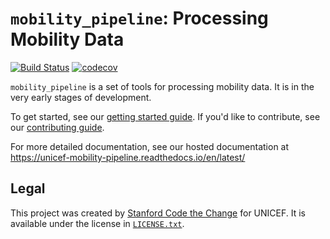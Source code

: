 # `mobility_pipeline`: Processing Mobility Data

[![Build Status](https://travis-ci.com/codethechange/mobility_pipeline.svg?branch=master)](https://travis-ci.com/codethechange/mobility_pipeline)
[![codecov](https://codecov.io/gh/codethechange/mobility_pipeline/branch/master/graph/badge.svg)](https://codecov.io/gh/codethechange/mobility_pipeline)

`mobility_pipeline` is a set of tools for processing mobility data. It is in
the very early stages of development.

To get started, see our [getting started guide](GETTING_STARTED.rst). If you'd
like to contribute, see our [contributing guide](CONTRIBUTING.rst).

For more detailed documentation, see our hosted documentation at
https://unicef-mobility-pipeline.readthedocs.io/en/latest/

## Legal

This project was created by
[Stanford Code the Change](http://www.codethechange.stanford.edu) for UNICEF.
It is available under the license in [`LICENSE.txt`](LICENSE.txt).